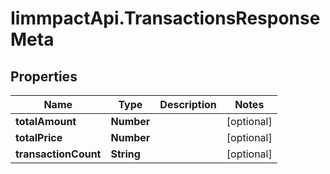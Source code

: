 # IimmpactApi.TransactionsResponseMeta

## Properties
Name | Type | Description | Notes
------------ | ------------- | ------------- | -------------
**totalAmount** | **Number** |  | [optional] 
**totalPrice** | **Number** |  | [optional] 
**transactionCount** | **String** |  | [optional] 


